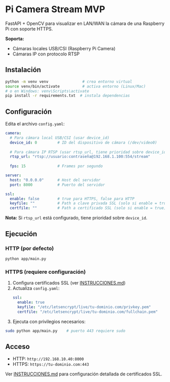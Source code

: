 # Pi Camera Stream MVP

FastAPI + OpenCV para visualizar en LAN/WAN la cámara de una Raspberry Pi con soporte HTTPS.

**Soporta:**
- Cámaras locales USB/CSI (Raspberry Pi Camera)
- Cámaras IP con protocolo RTSP

## Instalación

```bash
python -m venv venv               # crea entorno virtual
source venv/bin/activate          # activa entorno (Linux/Mac)
# o en Windows: venv\Scripts\activate
pip install -r requirements.txt  # instala dependencias
```

## Configuración

Edita el archivo `config.yaml`:

```yaml
camera:
  # Para cámara local USB/CSI (usar device_id)
  device_id: 0         # ID del dispositivo de cámara (/dev/video0)
  
  # Para cámara IP RTSP (usar rtsp_url, tiene prioridad sobre device_id)
  rtsp_url: "rtsp://usuario:contraseña@192.168.1.100:554/stream"
  
  fps: 15              # Frames por segundo

server:
  host: "0.0.0.0"      # Host del servidor
  port: 8000           # Puerto del servidor

ssl:
  enable: false        # true para HTTPS, false para HTTP
  keyfile: ""          # Path a clave privada SSL (solo si enable = true)
  certfile: ""         # Path a certificado SSL (solo si enable = true)
```

**Nota:** Si `rtsp_url` está configurado, tiene prioridad sobre `device_id`.

## Ejecución

### HTTP (por defecto)
```bash
python app/main.py
```

### HTTPS (requiere configuración)
1. Configura certificados SSL (ver [INSTRUCCIONES.md](INSTRUCCIONES.md))
2. Actualiza `config.yaml`:
   ```yaml
   ssl:
     enable: true
     keyfile: "/etc/letsencrypt/live/tu-dominio.com/privkey.pem"
     certfile: "/etc/letsencrypt/live/tu-dominio.com/fullchain.pem"
   ```
3. Ejecuta con privilegios necesarios:
```bash
sudo python app/main.py    # puerto 443 requiere sudo
```

## Acceso

- HTTP: `http://192.168.10.40:8000`
- HTTPS: `https://tu-dominio.com:443`

Ver [INSTRUCCIONES.md](INSTRUCCIONES.md) para configuración detallada de certificados SSL. 
